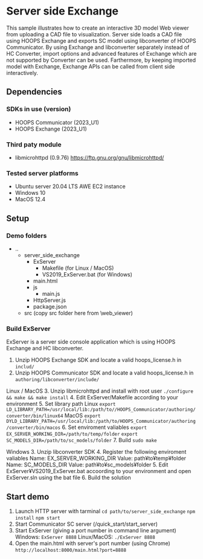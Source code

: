 # Server side Exchange
This sample illustrates how to create an interactive 3D model Web viewer from uploading a CAD file to visualization.
Server side loads a CAD file using HOOPS Exchange and exports SC model using libconverter of HOOPS Communicator. By using Exchange and libconverter separately instead of HC Converter, import options and advanced features of Exchange which are not supported by Converter can be used.
Farthermore, by keeping imported model with Exchange, Exchange APIs can be called from client side interactively.

## Dependencies
### SDKs in use (version)
* HOOPS Communicator (2023_U1)
* HOOPS Exchange (2023_U1)

### Third paty module
* libmicrohttpd (0.9.76)
  https://ftp.gnu.org/gnu/libmicrohttpd/

### Tested server platforms
* Ubuntu server 20.04 LTS AWE EC2 instance
* Windows 10
* MacOS 12.4

## Setup
### Demo folders
 + ..
   + server_side_exchange
     + ExServer
       + Makefile (for Linux / MacOS)
       + VS2019_ExServer.bat (for Windows)
     + main.html
     + js
       + main.js
     + HttpServer.js
     + package.json
   + src (copy src folder here from <Communicator SDK>\web_viewer)

### Build ExServer
ExServer is a server side console application which is using HOOPS Exchange and HC libconverter. 
1. Unzip HOOPS Exchange SDK and locate a valid hoops_license.h in `includ/` 
2. Unzip HOOPS Communicator SDK and locate a valid hoops_license.h in `authoring/libconverter/include/`

Linux / MacOS
3. Unzip libmicrohttpd and install with root user
    `./configure && make && make install`
4. Edit ExServer/Makefile according to your environment
5. Set library path
  Linux
    `export LD_LIBRARY_PATH=/usr/local/lib:/path/to//HOOPS_Communicator/authoring/converter/bin/linux64`
  MacOS
    `export DYLD_LIBRARY_PATH=/usr/local/lib:/path/to/HOOPS_Communicator/authoring/converter/bin/macos`
6. Set enviroment valiables
    `export EX_SERVER_WORKING_DIR=/path/to/temp/folder`
    `export SC_MODELS_DIR=/path/to/sc_models/folder`
7. Build `sudo make`

Windows
3. Unzip libconverter SDK
4. Register the following enviroment valiables
    Name: EX_SERVER_WORKING_DIR   Value: path¥to¥temp¥folder
    Name: SC_MODELS_DIR           Value: path¥to¥sc_models¥folder
5. Edit ExServer¥VS2019_ExServer.bat accoording to your environment and open ExServer.sln using the bat file
6. Build the solution
     
## Start demo
1. Launch HTTP server with tarminal
    `cd path/to/server_side_exchange`
    `npm install`
    `npm start`
2. Start Communicator SC server (<Communicator SDK>/quick_start/start_server)
3. Start ExServer (giving a port number in command line argument)
    Windows: `ExServer 8888`
    Linux/MacOS: `./ExServer 8888`
4. Open the main.html with server's port number (using Chrome)
    `http://localhost:8000/main.html?port=8888`
    

